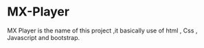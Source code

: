 # MX-Player
MX Player is the name of this project ,it basically use of html , Css , Javascript and bootstrap.
